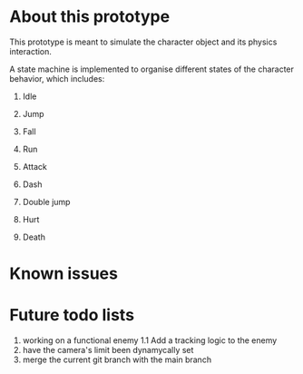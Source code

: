 # About this prototype
This prototype is meant to simulate the character object and its physics interaction.

A state machine is implemented to organise different states of the character
behavior, which includes:

1. Idle

2. Jump

3. Fall

4. Run

5. Attack

6. Dash

7. Double jump

8. Hurt

9. Death 

# Known issues



# Future todo lists
1. working on a functional enemy
1.1 Add a tracking logic to the enemy
2. have the camera's limit been dynamycally set
3. merge the current git branch with the main branch

